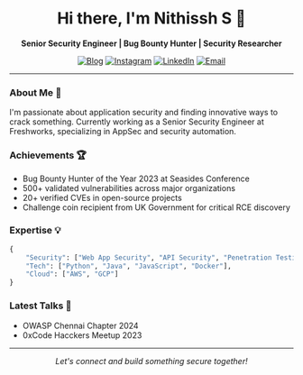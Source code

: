 <h1 align="center">Hi there, I'm Nithissh S 👋</h1>

<p align="center">
  <strong>Senior Security Engineer | Bug Bounty Hunter | Security Researcher</strong>
</p>
<p align="center">
  <a href="https://nithissh.xyz"><img src="https://img.shields.io/badge/Blog-black?style=for-the-badge&logo=ghost&logoColor=white" alt="Blog"></a>
  <a href="https://instagram.com/nit_hissh"><img src="https://img.shields.io/badge/Instagram-black?style=for-the-badge&logo=instagram&logoColor=white" alt="Instagram"></a>
  <a href="https://linkedin.com/in/nithisshs"><img src="https://img.shields.io/badge/LinkedIn-black?style=for-the-badge&logo=linkedin&logoColor=white" alt="LinkedIn"></a>
  <a href="mailto:realnits@gmail.com"><img src="https://img.shields.io/badge/Email-black?style=for-the-badge&logo=microsoft-outlook&logoColor=white" alt="Email"></a>
</p>


---

### About Me 🚀

I'm passionate about application security and finding innovative ways to crack something. Currently working as a Senior Security Engineer at Freshworks, specializing in AppSec and security automation.

### Achievements 🏆
- Bug Bounty Hunter of the Year 2023 at Seasides Conference
- 500+ validated vulnerabilities across major organizations
- 20+ verified CVEs in open-source projects
- Challenge coin recipient from UK Government for critical RCE discovery

### Expertise 💡
```python
{
    "Security": ["Web App Security", "API Security", "Penetration Testing", "Program management", "Bugbounty"],
    "Tech": ["Python", "Java", "JavaScript", "Docker"],
    "Cloud": ["AWS", "GCP"]
}
```

### Latest Talks 🎤
- OWASP Chennai Chapter 2024
- 0xCode Hacckers Meetup 2023

---

<p align="center">
  <i>Let's connect and build something secure together!</i>
</p>
